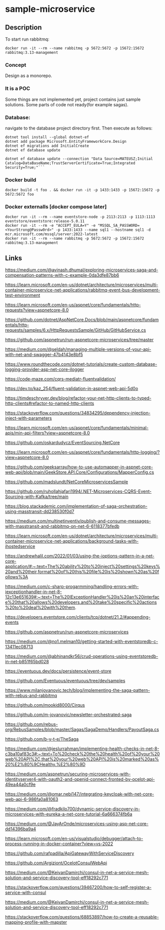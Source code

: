 # sample-microservice
## Description 
To start run rabbitmq:
```
docker run -it --rm --name rabbitmq -p 5672:5672 -p 15672:15672 rabbitmq:3.13-management
```
### Concept
Design as a monorepo.
### It is a POC
Some things are not implemented yet, project contains just sample solutions. Some parts of code not ready(for example sagas).
### Database:
navigate to the database project directory first.
Then execute as follows:
```
dotnet tool install --global dotnet-ef
dotnet add package Microsoft.EntityFrameworkCore.Design
dotnet ef migrations add InitialCreate
dotnet ef database update

dotnet ef database update --connection "Data Source=MATEUSZ;Initial Catalog=DataBaseName;TrustServerCertificate=True;Integrated Security=True;"```
```
### Docker build
```
docker build -t foo . && docker run -it -p 1433:1433 -p 15672:15672 -p 5672:5672 foo
```
### Docker externalls [docker compose later]
```
docker run -it --rm --name eventstore-node -p 2113:2113 -p 1113:1113 eventstore/eventstore:release-5.0.11
docker run -it --rm -e "ACCEPT_EULA=Y" -e "MSSQL_SA_PASSWORD=<YourStrong@Passw0rd>" -p 1433:1433 --name sql1 --hostname sql1 -d mcr.microsoft.com/mssql/server:2022-latest
docker run -it --rm --name rabbitmq -p 5672:5672 -p 15672:15672 rabbitmq:3.13-management
```
## Links

https://medium.com/@avinash.dhumal/exploring-microservices-saga-and-compensation-patterns-with-c-example-0da3dfe87bb6

https://learn.microsoft.com/en-us/dotnet/architecture/microservices/multi-container-microservice-net-applications/rabbitmq-event-bus-development-test-environment

https://learn.microsoft.com/en-us/aspnet/core/fundamentals/http-requests?view=aspnetcore-8.0

https://github.com/dotnet/AspNetCore.Docs/blob/main/aspnetcore/fundamentals/http-requests/samples/6.x/HttpRequestsSample/GitHub/GitHubService.cs

https://github.com/aspnetrun/run-aspnetcore-microservices/tree/master

https://medium.com/@seldah/managing-multiple-versions-of-your-api-with-net-and-swagger-47b4143e8bf5

https://www.roundthecode.com/dotnet-tutorials/create-custom-database-logging-provider-asp-net-core-ilogger

https://code-maze.com/cqrs-mediatr-fluentvalidation/

https://dev.to/kaz_254/fluent-validation-in-aspnet-web-api-5d0o

https://timdeschryver.dev/blog/refactor-your-net-http-clients-to-typed-http-clients#refactor-to-named-http-clients

https://stackoverflow.com/questions/34834295/dependency-injection-inject-with-parameters

https://learn.microsoft.com/en-us/aspnet/core/fundamentals/minimal-apis/min-api-filters?view=aspnetcore-8.0

https://github.com/oskardudycz/EventSourcing.NetCore

https://learn.microsoft.com/en-us/aspnet/core/fundamentals/http-logging/?view=aspnetcore-8.0

https://github.com/geeksarray/how-to-use-automapper-in-aspnet-core-web-api/blob/main/GeekStore.API.Core/Configurations/MapperConfig.cs

https://github.com/madslundt/NetCoreMicroservicesSample

https://github.com/ruhollahjafari1994/.NET-Microservices-CQRS-Event-Sourcing-with-Kafka/tree/main

https://blog.stackademic.com/implementation-of-saga-orchestration-using-masstransit-dd238530f0d7

https://medium.com/multinetinventiv/publish-and-consume-messages-with-masstransit-and-rabbitmq-on-net-6-6118377bfedb

https://learn.microsoft.com/en-us/dotnet/architecture/microservices/multi-container-microservice-net-applications/background-tasks-with-ihostedservice

https://andrewhalil.com/2022/01/03/using-the-ioptions-pattern-in-a-net-core-application/#:~:text=The%20ability%20to%20inject%20settings%20keys%20and%20their,format%20of%20this%20file%20is%20shown%20as%20follows%3A

https://medium.com/c-sharp-progarmming/handling-errors-with-iexceptionhandler-in-net-8-12c13e651639#:~:text=The%20IExceptionHandler%20is%20an%20interface%20that%20allows%20developers,and%20take%20specific%20actions%20to%20deal%20with%20them.

https://developers.eventstore.com/clients/tcp/dotnet/21.2/#appending-events

https://github.com/aspnetrun/run-aspnetcore-microservices

https://medium.com/@no1.melman10/getting-started-with-eventstoredb-c-13411ec08713

https://medium.com/@abhinandkr56/crud-operations-using-eventstoredb-in-net-b851f65bd028

https://eventuous.dev/docs/persistence/event-store

https://github.com/Eventuous/eventuous/tree/dev/samples

https://www.milanjovanovic.tech/blog/implementing-the-saga-pattern-with-rebus-and-rabbitmq

https://github.com/mookid8000/Cirqus

https://github.com/m-jovanovic/newsletter-orchestrated-saga 

https://github.com/rebus-org/RebusSamples/blob/master/Sagas/SagaDemo/Handlers/PayoutSaga.cs

https://github.com/b-y-t-e/TheSaga

https://medium.com/@jeslurrahman/implementing-health-checks-in-net-8-c3ba10af83c3#:~:text=To%20check%20the%20health%20of%20your%20web%20API%2C,that%20your%20web%20API%20is%20marked%20as%20%E2%80%9CHealthy.%E2%80%9D

https://medium.com/aspnetrun/securing-microservices-with-identityserver4-with-oauth2-and-openid-connect-fronted-by-ocelot-api-49ea44a0cf9e

https://medium.com/@omar.nebi147/integrating-keycloak-with-net-core-web-api-6-986fa0a81063

https://medium.com/@fradkilo700/dynamic-service-discovery-in-microservices-with-eureka-a-net-core-tutorial-6a666374fb6a

https://medium.com/@JayArOnde/microservices-using-asp-net-core-dd14396ba9a4

https://learn.microsoft.com/en-us/visualstudio/debugger/attach-to-process-running-in-docker-container?view=vs-2022

https://github.com/rafpadilla/ApiGatewayWithServiceDiscovery

https://github.com/Argiziont/OcelotConsulWebApi

https://medium.com/@KeivanDamirchi/consul-in-net-a-service-mesh-solution-and-service-discovery-tool-eff18292c771

https://stackoverflow.com/questions/39467200/how-to-self-register-a-service-with-consul

https://medium.com/@KeivanDamirchi/consul-in-net-a-service-mesh-solution-and-service-discovery-tool-eff18292c771

https://stackoverflow.com/questions/68853897/how-to-create-a-reusable-mapping-profile-with-mapster
